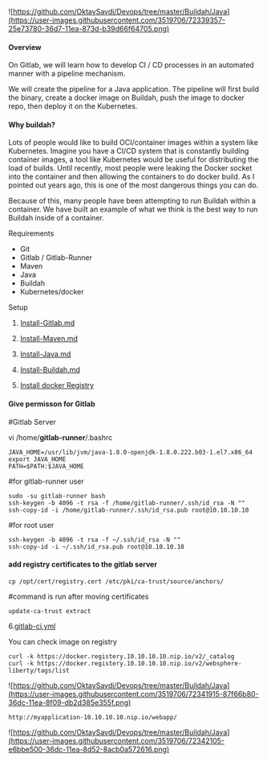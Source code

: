 

![https://github.com/OktaySavdi/Devops/tree/master/Buildah/Java](https://user-images.githubusercontent.com/3519706/72339357-25e73780-36d7-11ea-873d-b39d66f64705.png)

#### [](https://github.com/OktaySavdi/Devops/tree/master/Buildah/Java#Overview)Overview

On Gitlab, we will learn how to develop CI / CD processes in an automated manner with a pipeline mechanism.

We will create the pipeline for a Java application. The pipeline will first build the binary, 
create a docker image on Buildah, push the image to docker repo, then deploy it on the Kubernetes.

#### [](https://github.com/OktaySavdi/Devops/tree/master/Buildah/Java#Why_buildah?)Why buildah?
Lots of people would like to build OCI/container images within a system like Kubernetes. Imagine you have a CI/CD system that is constantly building container images, a tool like Kubernetes would be useful for distributing the load of builds. Until recently, most people were leaking the Docker socket into the container and then allowing the containers to do docker build. As I pointed out years ago, this is one of the most dangerous things you can do.  

Because of this, many people have been attempting to run Buildah within a container.  We have built an example of what we think is the best way to run Buildah inside of a container. 

Requirements

 - Git 
 - Gitlab / Gitlab-Runner
 - Maven
 - Java
 - Buildah
 - Kubernetes/docker

Setup

 1. [Install-Gitlab.md](https://github.com/OktaySavdi/Devops/blob/master/Gitlab/Java/DevOps-Project5-Gitlab/Install-Github-Runner.md)

 2. [Install-Maven.md](https://github.com/OktaySavdi/Devops/blob/master/Gitlab/Java/DevOps-Project5-Gitlab/Install-maven.md)
 3. [Install-Java.md](https://github.com/OktaySavdi/Devops/blob/master/Jenkins/Java/DevOps-Project1-Jenkins/Install-Jenkins.md)
 4. [Install-Buildah.md](Buildah.md)
 5. 
    [Install docker Registry](https://github.com/OktaySavdi/Devops/tree/master/Jenkins/Java/DevOps-Project1-Jenkins)

#### [](https://github.com/OktaySavdi/Devops/tree/master/Buildah/Java#permission)Give permisson for Gitlab

#Gitlab Server

vi /home/**gitlab-runner**/.bashrc

    JAVA_HOME=/usr/lib/jvm/java-1.8.0-openjdk-1.8.0.222.b03-1.el7.x86_64
    export JAVA_HOME
    PATH=$PATH:$JAVA_HOME

#for  gitlab-runner user

    sudo -su gitlab-runner bash
    ssh-keygen -b 4096 -t rsa -f /home/gitlab-runner/.ssh/id_rsa -N ""
    ssh-copy-id -i /home/gitlab-runner/.ssh/id_rsa.pub root@10.10.10.10 

#for root user

    ssh-keygen -b 4096 -t rsa -f ~/.ssh/id_rsa -N "" 
    ssh-copy-id -i ~/.ssh/id_rsa.pub root@10.10.10.10

#### [](https://github.com/OktaySavdi/Devops/tree/master/Buildah/Java#docker-registery)add registry certificates to the gitlab server

    cp /opt/cert/registry.cert /etc/pki/ca-trust/source/anchors/

#command is run after moving certificates

    update-ca-trust extract

6.[gitlab-ci.yml](.gitlab-ci.yml)


You can check image on registry

    curl -k https://docker.registery.10.10.10.10.nip.io/v2/_catalog
    curl -k https://docker.registery.10.10.10.10.nip.io/v2/websphere-liberty/tags/list
  ![https://github.com/OktaySavdi/Devops/tree/master/Buildah/Java](https://user-images.githubusercontent.com/3519706/72341915-87f66b80-36dc-11ea-8f09-db2d385e355f.png)


    http://myapplication-10.10.10.10.nip.io/webapp/

![https://github.com/OktaySavdi/Devops/tree/master/Buildah/Java](https://user-images.githubusercontent.com/3519706/72342105-e6bbe500-36dc-11ea-8d52-8acb0a572616.png)
